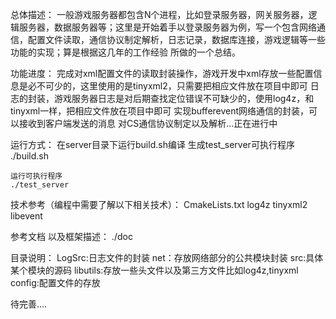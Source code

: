 总体描述：
	一般游戏服务器都包含N个进程，比如登录服务器，网关服务器，逻辑服务器，数据服务器等；这里是开始着手以登录服务器为例，写一个包含网络通信，配置文件读取，通信协议制定解析，日志记录，数据库连接，游戏逻辑等一些功能的实现；算是根据这几年的工作经验 所做的一个总结。


功能进度：
	完成对xml配置文件的读取封装操作，游戏开发中xml存放一些配置信息是必不可少的，这里使用的是tinyxml2，只需要把相应文件放在项目中即可
	日志的封装，游戏服务器日志是对后期查找定位错误不可缺少的，使用log4z，和tinyxml一样，把相应文件放在项目中即可
	实现bufferevent网络通信的封装，可以接收到客户端发送的消息
	对CS通信协议制定以及解析...正在进行中	

运行方式：
	在server目录下运行build.sh编译 生成test_server可执行程序
	./build.sh

	运行可执行程序
	./test_server


技术参考（编程中需要了解以下相关技术）：
	CmakeLists.txt
	log4z
	tinyxml2
	libevent

参考文档 以及框架描述：
	./doc

目录说明：
	LogSrc:日志文件的封装
	net：存放网络部分的公共模块封装
	src:具体某个模块的源码
	libutils:存放一些头文件以及第三方文件比如log4z,tinyxml
	config:配置文件的存放

待完善....
	
	
